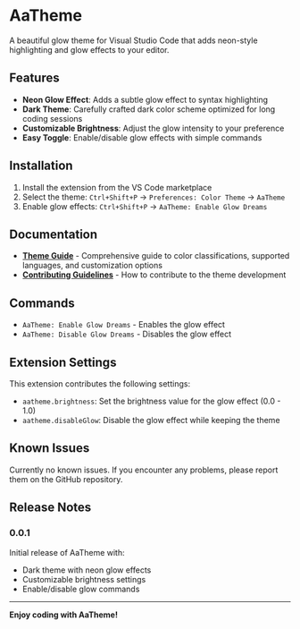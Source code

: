 # AaTheme

A beautiful glow theme for Visual Studio Code that adds neon-style highlighting and glow effects to your editor.

## Features

- **Neon Glow Effect**: Adds a subtle glow effect to syntax highlighting
- **Dark Theme**: Carefully crafted dark color scheme optimized for long coding sessions
- **Customizable Brightness**: Adjust the glow intensity to your preference
- **Easy Toggle**: Enable/disable glow effects with simple commands

## Installation

1. Install the extension from the VS Code marketplace
2. Select the theme: `Ctrl+Shift+P` → `Preferences: Color Theme` → `AaTheme`
3. Enable glow effects: `Ctrl+Shift+P` → `AaTheme: Enable Glow Dreams`

## Documentation

- **[Theme Guide](./THEME_GUIDE.md)** - Comprehensive guide to color classifications, supported languages, and customization options
- **[Contributing Guidelines](./THEME_GUIDE.md#贡献指南)** - How to contribute to the theme development

## Commands

- `AaTheme: Enable Glow Dreams` - Enables the glow effect
- `AaTheme: Disable Glow Dreams` - Disables the glow effect

## Extension Settings

This extension contributes the following settings:

* `aatheme.brightness`: Set the brightness value for the glow effect (0.0 - 1.0)
* `aatheme.disableGlow`: Disable the glow effect while keeping the theme

## Known Issues

Currently no known issues. If you encounter any problems, please report them on the GitHub repository.

## Release Notes

### 0.0.1

Initial release of AaTheme with:
- Dark theme with neon glow effects
- Customizable brightness settings
- Enable/disable glow commands

---

**Enjoy coding with AaTheme!**
